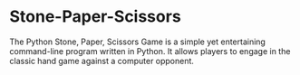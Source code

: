 # Stone-Paper-Scissors
The Python Stone, Paper, Scissors Game is a simple yet entertaining command-line program written in Python. It allows players to engage in the classic hand game against a computer opponent.

